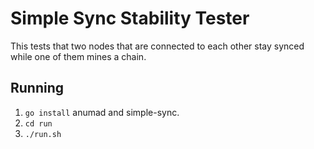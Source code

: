# Simple Sync Stability Tester
This tests that two nodes that are connected to each other
stay synced while one of them mines a chain.

## Running
 1. `go install` anumad and simple-sync.
 2. `cd run`
 3. `./run.sh`


